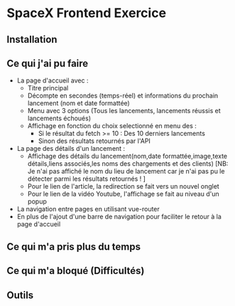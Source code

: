 # SpaceX Frontend Exercice

## Installation

## Ce qui j'ai pu faire 
- La page d'accueil avec :
  - Titre principal
  - Décompte en secondes (temps-réel) et informations du prochain lancement (nom et date formattée)
  - Menu avec 3 options (Tous les lancements, lancements réussis et lancements échoués)
  - Affichage en fonction du choix selectionné en menu des :
    - Si le résultat du fetch >= 10 : Des 10 derniers lancements
    - Sinon des résultats retournés par l'API
- La page des détails d'un lancement :
  - Affichage des détails du lancement(nom,date formattée,image,texte détails,liens associés,les noms des chargements et des clients) [NB: Je n'ai pas affiché le nom du lieu de lancement car je n'ai pas pu le détecter parmi les résultats retournés ! ]
  - Pour le lien de l'article, la redirection se fait vers un nouvel onglet
  - Pour le lien de la vidéo Youtube, l'affichage se fait au niveau d'un popup
- La navigation entre pages en utilisant vue-router
- En plus de l'ajout d'une barre de navigation pour faciliter le retour à la page d'accueil
## Ce qui m'a pris plus du temps 

## Ce qui m'a bloqué (Difficultés)

## Outils 

